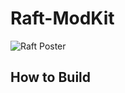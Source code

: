 # Raft-ModKit
![Raft Poster](https://steamcdn-a.akamaihd.net/steam/apps/648800/header.jpg?t=1527104102)
## How to Build
